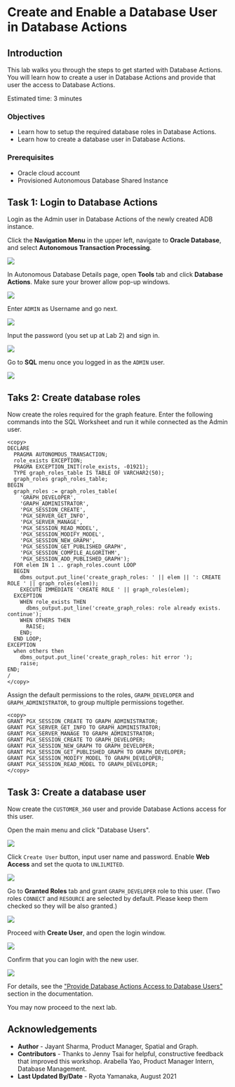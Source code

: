 # Create and Enable a Database User in Database Actions

## Introduction

This lab walks you through the steps to get started with Database Actions. You will learn how to create a user in Database Actions and provide that user the access to Database Actions.

Estimated time: 3 minutes

### Objectives

- Learn how to setup the required database roles in Database Actions.
- Learn how to create a database user in Database Actions.

### Prerequisites

* Oracle cloud account
* Provisioned Autonomous Database Shared Instance

## Task 1: Login to Database Actions

Login as the Admin user in Database Actions of the newly created ADB instance.

Click the **Navigation Menu** in the upper left, navigate to **Oracle Database**, and select **Autonomous Transaction Processing**.

![](https://raw.githubusercontent.com/oracle/learning-library/master/common/images/console/database-atp.png " ")

In Autonomous Database Details page, open **Tools** tab and click **Database Actions**. Make sure your brower allow pop-up windows.

![](images/adb-console.jpg)

Enter `ADMIN` as Username and go next.

![](images/login-1.jpg)

Input the password (you set up at Lab 2) and sign in.

![](images/login-2.jpg)

Go to **SQL** menu once you logged in as the `ADMIN` user. 

![](images/ADB_SQLDevWebHome.jpg)

## Taks 2: Create database roles

Now create the roles required for the graph feature. Enter the following commands into the SQL Worksheet and run it while connected as the Admin user.

```
<copy>
DECLARE
  PRAGMA AUTONOMOUS_TRANSACTION;
  role_exists EXCEPTION;
  PRAGMA EXCEPTION_INIT(role_exists, -01921);
  TYPE graph_roles_table IS TABLE OF VARCHAR2(50);
  graph_roles graph_roles_table;
BEGIN
  graph_roles := graph_roles_table(
    'GRAPH_DEVELOPER',
    'GRAPH_ADMINISTRATOR',
    'PGX_SESSION_CREATE',
    'PGX_SERVER_GET_INFO',
    'PGX_SERVER_MANAGE',
    'PGX_SESSION_READ_MODEL',
    'PGX_SESSION_MODIFY_MODEL',
    'PGX_SESSION_NEW_GRAPH',
    'PGX_SESSION_GET_PUBLISHED_GRAPH',
    'PGX_SESSION_COMPILE_ALGORITHM',
    'PGX_SESSION_ADD_PUBLISHED_GRAPH');
  FOR elem IN 1 .. graph_roles.count LOOP
  BEGIN
    dbms_output.put_line('create_graph_roles: ' || elem || ': CREATE ROLE ' || graph_roles(elem));
    EXECUTE IMMEDIATE 'CREATE ROLE ' || graph_roles(elem);
  EXCEPTION
    WHEN role_exists THEN
      dbms_output.put_line('create_graph_roles: role already exists. continue');
    WHEN OTHERS THEN
      RAISE;
    END;
  END LOOP;
EXCEPTION
  when others then
    dbms_output.put_line('create_graph_roles: hit error ');
    raise;
END;
/
</copy>
```

Assign the default permissions to the roles, `GRAPH_DEVELOPER` and `GRAPH_ADMINISTRATOR`, to group multiple permissions together.
```
<copy>
GRANT PGX_SESSION_CREATE TO GRAPH_ADMINISTRATOR;
GRANT PGX_SERVER_GET_INFO TO GRAPH_ADMINISTRATOR;
GRANT PGX_SERVER_MANAGE TO GRAPH_ADMINISTRATOR;
GRANT PGX_SESSION_CREATE TO GRAPH_DEVELOPER;
GRANT PGX_SESSION_NEW_GRAPH TO GRAPH_DEVELOPER;
GRANT PGX_SESSION_GET_PUBLISHED_GRAPH TO GRAPH_DEVELOPER;
GRANT PGX_SESSION_MODIFY_MODEL TO GRAPH_DEVELOPER;
GRANT PGX_SESSION_READ_MODEL TO GRAPH_DEVELOPER;
</copy>
```

## Task 3: Create a database user

Now create the `CUSTOMER_360` user and provide Database Actions access for this user.

Open the main menu and click "Database Users".

![](images/user-1.jpg)

Click `Create User` button, input user name and password. Enable **Web Access** and set the quota to `UNLILMITED`.

![](images/user-2.jpg)

Go to **Granted Roles** tab and grant `GRAPH_DEVELOPER` role to this user. (Two roles `CONNECT` and `RESOURCE` are selected by default. Please keep them checked so they will be also granted.)

![](images/user-3.jpg)

Proceed with **Create User**, and open the login window.

![](images/user-4.jpg)

Confirm that you can login with the new user.

![](images/user-5.jpg)

For details, see the ["Provide Database Actions Access to Database Users"](https://docs.oracle.com/en/cloud/paas/autonomous-data-warehouse-cloud/user/sql-developer-web.html#GUID-4B404CE3-C832-4089-B37A-ADE1036C7EEA) section in the documentation.

You may now proceed to the next lab.

## Acknowledgements

* **Author** - Jayant Sharma, Product Manager, Spatial and Graph.
* **Contributors** - Thanks to Jenny Tsai for helpful, constructive feedback that improved this workshop. Arabella Yao, Product Manager Intern, Database Management.
* **Last Updated By/Date** - Ryota Yamanaka, August 2021

